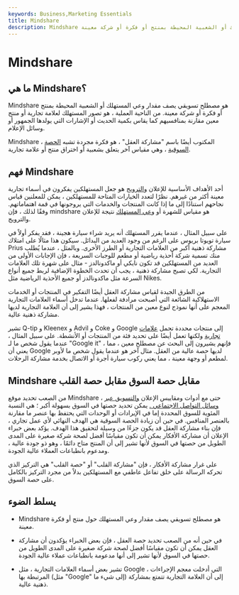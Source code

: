 ```yaml
---
keywords: Business,Marketing Essentials
title: Mindshare
description: Mindshare هو مصطلح تسويقي يصف مقدار وعي المستهلك أو الشعبية المحيطة بمنتج أو فكرة أو شركة معينة.
---
```


# Mindshare
## ما هي Mindshare؟

Mindshare هو مصطلح تسويقي يصف مقدار وعي المستهلك أو الشعبية المحيطة بمنتج أو فكرة أو شركة معينة. من الناحية العملية ، هو تصور المستهلك لعلامة تجارية أو منتج معين مقارنة بمنافسيهم كما يقاس بكمية الحديث أو الإشارات التي يولدها الجمهور أو وسائل الإعلام.

Mindshare ، المكتوب أيضًا باسم "مشاركة العقل" ، هو فكرة مجردة تشبه [الحصة السوقية](/marketshare) ، وهي مقياس آخر يتعلق بشعبية أو اختراق منتج أو علامة تجارية.

## فهم Mindshare

أحد الأهداف الأساسية للإعلان [والترويج](/promotion) هو جعل المستهلكين يفكرون في أسماء تجارية معينة أكثر من غيرهم. نظرًا لتعدد الخيارات المتاحة للمستهلكين ، يمكن للمعلنين قياس نجاحهم استنادًا إلى ما إذا كانت المنتجات والخدمات التي يروجونها في قمة اهتماماتهم. وفقًا لذلك ، فإن mindshare هو مقياس للشهرة أو [وعي المستهلك](/brandawareness) نتيجة للإعلان والترويج.

على سبيل المثال ، عندما يقرر المستهلك أنه يريد شراء سيارة هجينة ، فقد يفكر أولاً في سيارة تويوتا بريوس على الرغم من وجود العديد من البدائل. سيكون هذا مثالًا على امتلاك Prius مشاركة ذهنية أكبر من العلامات التجارية أو الطرز الأخرى. وبالمثل ، عندما يُطلب منك تسمية شركة أحذية رياضية أو مطعم للوجبات السريعة ، فإن الإجابات الأولى من العديد من المستهلكين قد تكون نايكي أو ماكدونالدز - مثال على شهرة تلك العلامات التجارية. لكي تصبح مشاركة ذهنية ، يجب أن تحدث الخطوة الإضافية لربط جميع أنواع السرعة مثل ماكدونالدز أو جميع الأحذية الرياضية مثل Nikes.

من الطرق الجيدة لقياس مشاركة العقل أيضًا التفكير في المنتجات أو الخدمات الاستهلاكية الشائعة التي أصبحت مرادفة لفعلها. عندما تدخل أسماء العلامات التجارية المعجم على أنها نموذج لنوع معين من المنتجات ، فهذا يشير إلى أن العلامة التجارية لديها مشاركة ذهنية عالية.

تشير Q-tip و Kleenex و Advil و Coke و Google إلى منتجات محددة تحمل [علامات تجارية](/trademark) ولكنها تعمل أيضًا على تحديد فئة من المنتجات أو الأنشطة. على سبيل المثال ، عندما يقول شخص ما لـ "Google it" ، فإنهم يشيرون إلى البحث عن مصطلح معين ، مما يعني أن Google لديها حصة عالية من العقل. مثال آخر هو عندما يقول شخص ما لأوبر لمطعم أو وجهة معينة ، مما يعني ركوب سيارة أجرة أو الاتصال بخدمة مشاركة الرحلات.

## Mindshare مقابل حصة السوق مقابل حصة القلب

من الصعب تحديد موقع Mindshare ، حتى مع أدوات ومقاييس الإعلان [والتسويق عبر وسائل التواصل الاجتماعي .](/social-media-marketing-smm) يمكن تحديد حصتها في السوق بسهولة أكبر ؛ هي النسبة المئوية للسوق المحددة إما في الإيرادات أو الوحدات التي يحتفظ بها عنصر ما مقارنة بالعنصر المنافس. في حين أن زيادة الحصة السوقية هي الهدف النهائي لأي عمل تجاري ، فإن بناء مشاركة العقل قد يكون جزءًا من وسيلة لتحقيق هذا الهدف. يؤكد بعض خبراء الإعلان أن مشاركة الأفكار يمكن أن تكون مقياسًا أفضل لصحة شركة صغيرة على المدى الطويل من حصتها في السوق لأنها تشير إلى أن المنتج متاح دائمًا ، وهو ذو جودة عالية ، ومدعوم بانطباعات العملاء عالية الجودة.

على غرار مشاركة الأفكار ، فإن "مشاركة القلب" أو "حصة القلب" هي التركيز الذي تحركه الرسالة على خلق تفاعل عاطفي مع المستهلكين بدلاً من مجرد التركيز بالكامل على حصة السوق.

## يسلط الضوء

- Mindshare هو مصطلح تسويقي يصف مقدار وعي المستهلك حول منتج أو فكرة معينة.

- في حين أنه من الصعب تحديد حصة العقل ، فإن بعض الخبراء يؤكدون أن مشاركة العقل يمكن أن تكون مقياسًا أفضل لصحة شركة صغيرة على المدى الطويل من حصتها في السوق لأنها تشير إلى أنها مدعومة بانطباعات عملاء عالية الجودة.

- تشير بعض أسماء العلامات التجارية ، مثل Google ، التي أدخلت معجم الإجراءات المرتبطة بها (مثل "Google" إلى شيء ما) إلى أن العلامة التجارية تتمتع بمشاركة ذهنية عالية.

